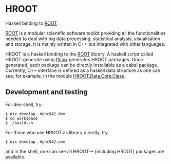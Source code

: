 # HROOT

Haskell binding to [ROOT](https://root.cern.ch).

[ROOT](https://root.cern.ch) is a modular scientific software toolkit providing all the functionalities needed to deal with big data processing, statistical analysis, visualisation and storage. It is mainly written in C++ but integrated with other languages.

HROOT is a haskell binding to the [ROOT](https://root.cern.ch) library. A haskell script called HROOT-generate using [fficxx](https://github.com/wavewave/fficxx) generates HROOT packages. Once generated, each package can be directly installable as a cabal package. Currently, C++ interface is defined as a haskell data structure as one can see, for example, in the module [HROOT.Data.Core.Class](HROOT-generate/lib/HROOT/Data/Core/Class.hs).

## Development and testing

For dev-shell, try:

```
$ nix develop .#ghc942.dev
$ cd workspace
$ ./build.sh
```

For those who use HROOT as library directly, try
```
$ nix develop .#ghc942.env
```
and in the shell, one can see all HROOT-* (including HROOT) packages are available.
